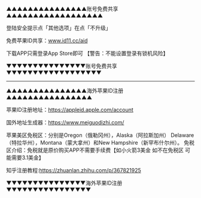 
▲▲▲▲▲▲▲▲▲▲▲▲▲▲▲账号免费共享▲▲▲▲▲▲▲▲▲▲▲▲▲▲▲▲▲▲

登陆安全提示点「其他选项」在点「不升级」

免费苹果ID共享：www.id11.cc/aid

下载APP只需登录App Store即可 【警告：不能设置登录有锁机风险】

▼▼▼▼▼▼▼▼▼▼▼▼▼▼▼账号免费共享▼▼▼▼▼▼▼▼▼▼▼▼▼▼▼▼▼▼

*****************************************


▲▲▲▲▲▲▲▲▲▲▲▲▲▲▲海外苹果ID注册▲▲▲▲▲▲▲▲▲▲▲▲▲▲▲▲

苹果ID注册地址：https://appleid.apple.com/account

国外地址生成器：https://www.meiguodizhi.com/

苹果美区免税区：分别是Oregon（俄勒冈州），Alaska（阿拉斯加州）
Delaware（特拉华州），Montana（蒙大拿州）和New Hampshire（新罕布什尔州）。 
免税区介绍：免税就是原价购买APP不需要手续费【如小火箭3美金 如不在免税区 可能需要3.1美金】

知乎注册教程:https://zhuanlan.zhihu.com/p/367821925

▼▼▼▼▼▼▼▼▼▼▼▼▼▼▼海外苹果ID注册▼▼▼▼▼▼▼▼▼▼▼▼▼▼▼▼
